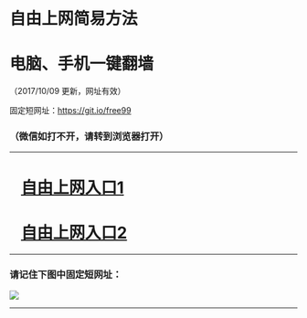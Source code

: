 ﻿# 自由上网简易方法

# 电脑、手机一键翻墙

（2017/10/09 更新，网址有效）

固定短网址：https://git.io/free99

### （微信如打不开，请转到浏览器打开）


***





# &nbsp;&nbsp; <a href="http://ft551017075.fwq-tz-1001.info/fwqtz01.html?t=100900110842 " target="_blank">自由上网入口1</a>
# &nbsp;&nbsp; <a href="http://ft1016015727.fwq-tz-1002.info/fwqtz02.html?t=100900129818 " target="_blank">自由上网入口2</a>
***

### 请记住下图中固定短网址：

<img src="https://s3-us-west-2.amazonaws.com/fwq-1001/yjfq-20170905okok.png" /> 


***

